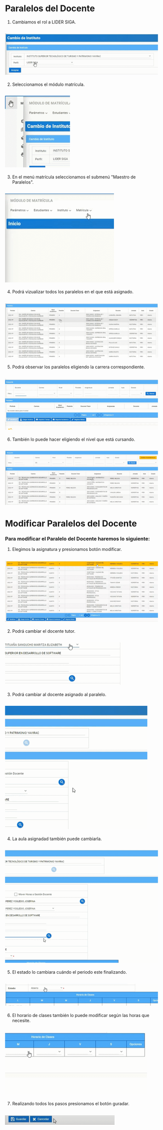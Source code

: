 # **Paralelos del Docente**

1. Cambiamos el rol a LIDER SIGA.

![gif](MP_1.gif)
---
2. Seleccionamos el módulo matrícula.

![gif](MP_2.gif)
---
3. En el menú matrícula seleccionamos el submenú "Maestro de Paralelos".

![gif](MP_3.gif)
---
4. Podrá vizualizar todos los paralelos en el que está asignado.

![gif](MP_4.gif)
---
5. Podrá observar los paralelos eligiendo la carrera correspondiente.

![gif](MP_5.gif)
---
6. También lo puede hacer eligiendo el nivel que está cursando.

![gif](MP_6.gif)
---
# **Modificar Paralelos del Docente**

### **Para modificar el Paralelo del Docente haremos lo siguiente:**

1. Elegimos la asignatura y presionamos botón modificar.

![gif](MP_7.gif)
---
2. Podrá cambiar el docente tutor.

![gif](MP_8.gif)
---
3. Podrá cambiar al docente asignado al paralelo.

![gif](MP_9.1.gif)
---
4. La aula asignadad también puede cambiarla.

![gif](MP_10.gif)
---
5. El estado lo cambiara cuándo el periodo este finalizando.

![gif](MP_11.gif)
---
6. El horario de clases también lo puede modificar según las horas que necesite.

![gif](MP_12.gif)
---
7. Realizando todos los pasos presionamos el botón guradar.

![gif](MP_13.gif)
---